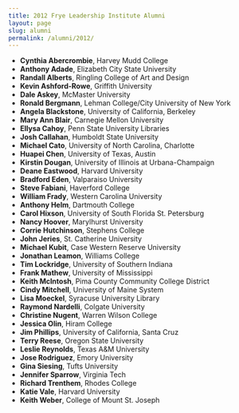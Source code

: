 ```yaml
---
title: 2012 Frye Leadership Institute Alumni
layout: page
slug: alumni
permalink: /alumni/2012/
---
```


- **Cynthia Abercrombie**, Harvey Mudd College
- **Anthony Adade**, Elizabeth City State University
- **Randall Alberts**, Ringling College of Art and Design
- **Kevin Ashford-Rowe**, Griffith University
- **Dale Askey**, McMaster University
- **Ronald Bergmann**, Lehman College/City University of New York
- **Angela Blackstone**, University of California, Berkeley
- **Mary Ann Blair**, Carnegie Mellon University
- **Ellysa Cahoy**, Penn State University Libraries
- **Josh Callahan**, Humboldt State University
- **Michael Cato**, University of North Carolina, Charlotte
- **Huapei Chen**, University of Texas, Austin
- **Kirstin Dougan**, University of Illinois at Urbana-Champaign
- **Deane Eastwood**, Harvard University
- **Bradford Eden**, Valparaiso University
- **Steve Fabiani**, Haverford College
- **William Frady**, Western Carolina University
- **Anthony Helm**, Dartmouth College
- **Carol Hixson**, University of South Florida St. Petersburg
- **Nancy Hoover**, Marylhurst University
- **Corrie Hutchinson**, Stephens College
- **John Jeries**, St. Catherine University
- **Michael Kubit**, Case Western Reserve University
- **Jonathan Leamon**, Williams College
- **Tim Lockridge**, University of Southern Indiana
- **Frank Mathew**, University of Mississippi
- **Keith McIntosh**, Pima County Community College District
- **Cindy Mitchell**, University of Maine System
- **Lisa Moeckel**, Syracuse University Library
- **Raymond Nardelli**, Colgate University
- **Christine Nugent**, Warren Wilson College
- **Jessica Olin**, Hiram College
- **Jim Phillips**, University of California, Santa Cruz
- **Terry Reese**, Oregon State University
- **Leslie Reynolds**, Texas A&M University
- **Jose Rodriguez**, Emory University
- **Gina Siesing**, Tufts University
- **Jennifer Sparrow**, Virginia Tech
- **Richard Trenthem**, Rhodes College
- **Katie Vale**, Harvard University
- **Keith Weber**, College of Mount St. Joseph

